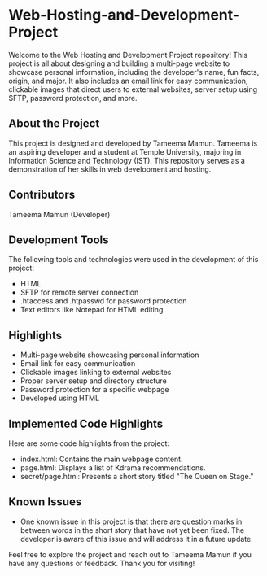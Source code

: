 # Web-Hosting-and-Development-Project
Welcome to the Web Hosting and Development Project repository! This project is all about designing and building a multi-page website to showcase personal information, including the developer's name, fun facts, origin, and major. It also includes an email link for easy communication, clickable images that direct users to external websites, server setup using SFTP, password protection, and more.
## About the Project
This project is designed and developed by Tameema Mamun. Tameema is an aspiring developer and a student at Temple University, majoring in Information Science and Technology (IST). This repository serves as a demonstration of her skills in web development and hosting.
## Contributors
Tameema Mamun (Developer)
## Development Tools
The following tools and technologies were used in the development of this project:
- HTML
- SFTP for remote server connection
- .htaccess and .htpasswd for password protection
- Text editors like Notepad for HTML editing
## Highlights
- Multi-page website showcasing personal information
- Email link for easy communication
- Clickable images linking to external websites
- Proper server setup and directory structure
- Password protection for a specific webpage
- Developed using HTML
## Implemented Code Highlights
Here are some code highlights from the project:
- index.html: Contains the main webpage content.
- page.html: Displays a list of Kdrama recommendations.
- secret/page.html: Presents a short story titled "The Queen on Stage."
## Known Issues
- One known issue in this project is that there are question marks in between words in the short story that have not yet been fixed. The developer is aware of this issue and will address it in a future update.

Feel free to explore the project and reach out to Tameema Mamun if you have any questions or feedback. Thank you for visiting!
